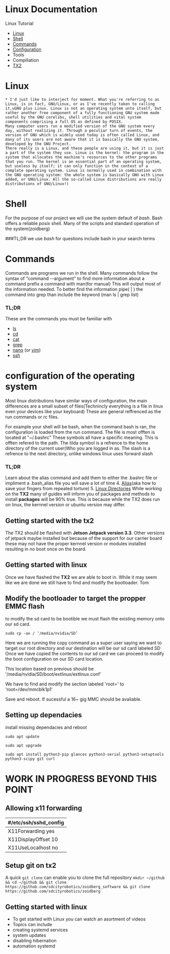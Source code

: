 # Linux Documentation
Linux Tutorial
* [Linux](#linux-documentation)
* [Shell](https://github.com/sdcityrobotics/zoidberg_software/tree/master/Linux#Shell)
* [Commands](https://github.com/sdcityrobotics/zoidberg_software/tree/master/Linux#commands)
* [Configuration](https://github.com/sdcityrobotics/zoidberg_software/tree/master/Linux#configuration-of-the-operating-system)
* Tools
* Compiliation
* [TX2](https://github.com/sdcityrobotics/zoidberg_software/tree/master/Linux#getting-started-with-the-tx2)
# Linux
	* I'd just like to interject for moment. What you're referring to as Linux, is in fact, GNU/Linux, or as I've recently taken to calling it,uGNU plus Linux. Linux is not an operating system unto itself, but rather another free component of a fully functioning GNU system made useful by the GNU corelibs, shell utilities and vital system components comprising a full OS as defined by POSIX.
	Many computer users run a modified version of the GNU system every day, without realizing it. Through a peculiar turn of events, the version of GNU which is widely used today is often called Linux, and many of its users are not aware that it is basically the GNU system, developed by the GNU Project.
	There really is a Linux, and these people are using it, but it is just a part of the system they use. Linux is the kernel: the program in the system that allocates the machine's resources to the other programs that you run. The kernel is an essential part of an operating system, but useless by itself; it can only function in the context of a complete operating system. Linux is normally used in combination with the GNU operating system: the whole system is basically GNU with Linux added, or GNU/Linux. All the so-called Linux distributions are really distributions of GNU/Linux!)

# Shell
For the purpose of our project we will use the system default of *bash*. Bash offers a reliable *posix* shell. Many of the scripts and standard operation of the system(zoidberg)

###TL;DR
we use *bash* for questions include bash in your search terms

# Commands
Commands are programs we run in the shell. Many commands follow the syntax of "command --argument" to find more information about a command prefix a command with man(for manual) This will output most of the information needed. To better find the information pipe( | ) the command into grep than include the keyword (man ls | grep list)

### TL;DR
These are the commands you must be familiar with

* [ls](https://en.wikipedia.org/wiki/Ls)
* [cd](https://en.wikipedia.org/wiki/Cd_(command))
* [cat](https://en.wikipedia.org/wiki/Cat_%28Unix%29)
* [grep](https://en.wikipedia.org/wiki/Grep)
* [nano](https://en.wikipedia.org/wiki/GNU_nano) (or [vim]())
* [ssh](https://youtu.be/ORcvSkgdA58)

# configuration of the operating system
Most linux distributions have similar ways of configuration, the main differences are a small subset of files(Technincly everything is a file in linux even your devices like your keyboard) These are general reffrenced as the run commands or rc files.

For example your shell will be bash, when the command bash is ran, the configuration is loaded from the run command. The file is most offten is located at "~/.bashrc" These symbols all have a specific meaning. This is offten refered to the path. The tilda symbol is a refrence to the home directory of the current user(Who you are logged in as.
The slash is a refrence to the next directory, unlike windows linux uses forward slash

### TL;DR
Learn about the alias command and add them to either the .bashrc file or impliment a .bash_alias file you will save a lot of time
4. [Alias](https://youtu.be/vz2DGSBBpXg)(aka how to save your fingers from repeated torture)
5. [Linux Directories](https://www.youtube.com/watch?v=HbgzrKJvDRw)
While working on the **TX2** many of guides will inform you of packages and methods to install **packages** will be 90% true. This is because while the TX2 does run on linux, the kernnel version or ubuntu version may differ.


## Getting started with the tx2
The TX2 should be flashed with **Jetson Jetpack version 3.3**.
Other versions of jetpack maybe installed but because of the support for our carrier board these may not have the proper kernnel version or modules installed resulting in no boot once on the board.

## Getting started with linux
Once we have flashed the **TX2** we are able to boot in. While it may seem like we are done we still have to find and modify the bootloader.
Tom
## Modify the bootloader to target the propper EMMC flash
to modify the sd card to be bootible we must flash the existing memory onto our sd card.

`sudo cp -ax / ‘/media/nvidia/SD’`

Here we are running the copy command as a super user  saying we want to target our root directory and our destination will be our sd card labeled SD
Once we have copied the contents to our sd card we can proceed to modify the boot configuration on our SD card location.

This location based on previous should be '/media/nvidia/SD/boot/extlinux/extlinux.conf'

We have to find and modify the section labeled 'root=' to 'root=/dev/mmcblk1p1'

Save and reboot. If sucessful a 16~ gig MMC should be avaliable.
## Setting up dependacies
install missing dependacies and reboot

`sudo apt update`

`sudo apt upgrade`

`sudo apt install python3-pip glances python3-serial python3-setuptools python3-scipy git curl`



# WORK IN PROGRESS BEYOND THIS POINT

## Allowing x11 forwarding
| #/etc/ssh/sshd_config   |
| ---------------------- |
| X11Forwarding yes      |
| X11DisplayOffset 10    |
| X11UseLocalhost no     |
## Setup git on tx2
A quick `git clone` can enable you to clone the full repository
`mkdir ~/github && cd ~/github && git clone https://github.com/sdcityrobotics/zoidberg_software && git clone https://github.com/sdcityrobotics/zoidberg `

## Getting started with linux
* To get started with Linux you can watch an asortment of videos
* Topics can include
* creating systemd services
* system updates
* disabling hibernation
* automation systemd
